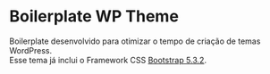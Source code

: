# Boilerplate WP Theme
Boilerplate desenvolvido para otimizar o tempo de criação de temas WordPress.<br/>
Esse tema já inclui o Framework CSS [Bootstrap 5.3.2](https://getbootstrap.com/).
